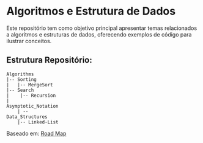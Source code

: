 # Algoritmos e Estrutura de Dados
Este repositório tem como objetivo principal apresentar temas relacionados a algoritmos e estruturas de dados, oferecendo exemplos de código para ilustrar conceitos.

## Estrutura Repositório:


```
Algorithms
|-- Sorting
|   |-- MergeSort
|-- Search 
|    |-- Recursion
|
Asymptotic_Notation
    | -- 
Data_Structures
    |-- Linked-List
```

Baseado em: <a href="https://roadmap.sh/computer-science" target="_blank">Road Map</a>

